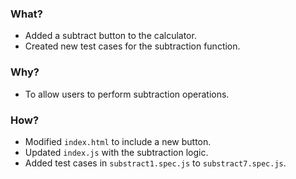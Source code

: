 ### What?
- Added a subtract button to the calculator.
- Created new test cases for the subtraction function.

### Why?
- To allow users to perform subtraction operations.

### How?
- Modified `index.html` to include a new button.
- Updated `index.js` with the subtraction logic.
- Added test cases in `substract1.spec.js` to `substract7.spec.js`.
